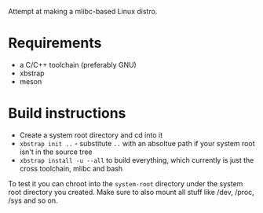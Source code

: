 Attempt at making a mlibc-based Linux distro.

# Requirements

- a C/C++ toolchain (preferably GNU)
- xbstrap
- meson

# Build instructions

- Create a system root directory and cd into it
- `xbstrap init ..` - substitute `..` with an absoltue path if your system root isn't in the source tree
- `xbstrap install -u --all` to build everything, which currently is just the cross toolchain, mlibc and bash

To test it you can chroot into the `system-root` directory under the system root directory you created. Make
sure to also mount all stuff like /dev, /proc, /sys and so on.
